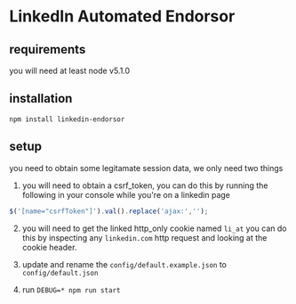 # LinkedIn Automated Endorsor

## requirements

you will need at least node v5.1.0

## installation

`npm install linkedin-endorsor`

## setup

you need to obtain some legitamate session data, we only need two things

1) you will need to obtain a csrf_token, you can do this by running the following in your console while you're on a linkedin page

```javascript
$('[name="csrfToken"]').val().replace('ajax:','');
```

2) you will need to get the linked http_only cookie named `li_at` you can do this by inspecting any `linkedin.com` http request and looking at the cookie header.

3) update and rename the `config/default.example.json` to `config/default.json`

4) run `DEBUG=* npm run start`
